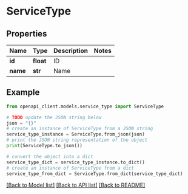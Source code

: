 # ServiceType


## Properties

Name | Type | Description | Notes
------------ | ------------- | ------------- | -------------
**id** | **float** | ID | 
**name** | **str** | Name | 

## Example

```python
from openapi_client.models.service_type import ServiceType

# TODO update the JSON string below
json = "{}"
# create an instance of ServiceType from a JSON string
service_type_instance = ServiceType.from_json(json)
# print the JSON string representation of the object
print(ServiceType.to_json())

# convert the object into a dict
service_type_dict = service_type_instance.to_dict()
# create an instance of ServiceType from a dict
service_type_from_dict = ServiceType.from_dict(service_type_dict)
```
[[Back to Model list]](../README.md#documentation-for-models) [[Back to API list]](../README.md#documentation-for-api-endpoints) [[Back to README]](../README.md)


